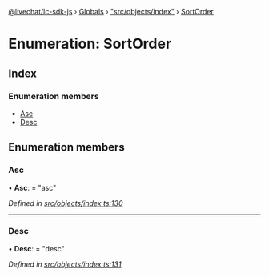 [@livechat/lc-sdk-js](../README.md) › [Globals](../globals.md) › ["src/objects/index"](../modules/_src_objects_index_.md) › [SortOrder](_src_objects_index_.sortorder.md)

# Enumeration: SortOrder

## Index

### Enumeration members

* [Asc](_src_objects_index_.sortorder.md#asc)
* [Desc](_src_objects_index_.sortorder.md#desc)

## Enumeration members

###  Asc

• **Asc**: = "asc"

*Defined in [src/objects/index.ts:130](https://github.com/livechat/lc-sdk-js/blob/d0a32c0/src/objects/index.ts#L130)*

___

###  Desc

• **Desc**: = "desc"

*Defined in [src/objects/index.ts:131](https://github.com/livechat/lc-sdk-js/blob/d0a32c0/src/objects/index.ts#L131)*
